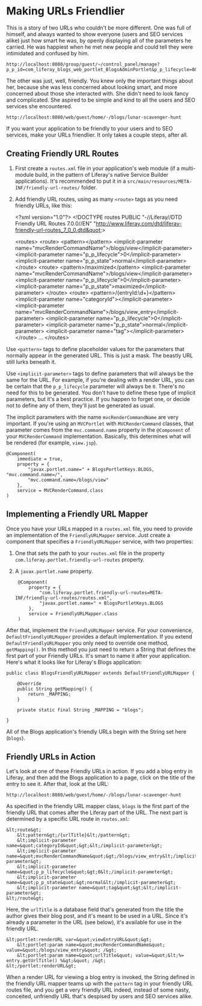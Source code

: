 # Making URLs Friendlier [](id=making-urls-friendlier)

This is a story of two URLs who couldn't be more different. One was full of
himself, and always wanted to show everyone (users and SEO services alike) just
how smart he was, by openly displaying all of the parameters he carried.  He was
happiest when he met new people and could tell they were intimidated and
confused by him.

    http://localhost:8080/group/guest/~/control_panel/manage?p_p_id=com_liferay_blogs_web_portlet_BlogsAdminPortlet&p_p_lifecycle=0&p_p_state=maximized&p_p_mode=view&_com_liferay_blogs_web_portlet_BlogsAdminPortlet_mvcRenderCommandName=%2Fblogs%2Fedit_entry&_com_liferay_blogs_web_portlet_BlogsAdminPortlet_redirect=http%3A%2F%2Flocalhost%3A8080%2Fgroup%2Fguest%2F~%2Fcontrol_panel%2Fmanage%3Fp_p_id%3Dcom_liferay_blogs_web_portlet_BlogsAdminPortlet%26p_p_lifecycle%3D0%26p_p_state%3Dmaximized%26p_p_mode%3Dview%26_com_liferay_blogs_web_portlet_BlogsAdminPortlet_mvcRenderCommandName%3D%252Fblogs%252Fview%26_com_liferay_blogs_web_portlet_BlogsAdminPortlet_orderBycol%3Dtitle%26_com_liferay_blogs_web_portlet_BlogsAdminPortlet_orderByType%3Dasc%26_com_liferay_blogs_web_portlet_BlogsAdminPortlet_entriesNavigation%3D%26_com_liferay_blogs_web_portlet_BlogsAdminPortlet_cur%3D1%26_com_liferay_blogs_web_portlet_BlogsAdminPortlet_delta%3D20&_com_liferay_blogs_web_portlet_BlogsAdminPortlet_entryId=30836

The other was just, well, friendly. You knew only the important things about
her, because she was less concerned about looking smart, and more concerned
about those she interacted with. She didn't need to look fancy and complicated.
She aspired to be simple and kind to all the users and SEO services she
encountered.

    http://localhost:8080/web/guest/home/-/blogs/lunar-scavenger-hunt

If you want your application to be friendly to your users and to SEO services,
make your URLs friendlier. It only takes a couple steps, after all.

## Creating Friendly URL Routes [](id=creating-friendly-url-routes)

1. First create a `routes.xml` file in your application's web module (if a
multi-module build, in the pattern of Liferay's native Service Builder
applications). It's recommended to put it in a
`src/main/resources/META-INF/friendly-url-routes/` folder.

2. Add friendly URL routes, using as many `<route>` tags as you need friendly
URLs, like this:

    &lt;?xml version=&quot;1.0&quot;?&gt;
    &lt;!DOCTYPE routes PUBLIC &quot;-//Liferay//DTD Friendly URL Routes 7.0.0//EN&quot; &quot;http://www.liferay.com/dtd/liferay-friendly-url-routes_7_0_0.dtd&quot;&gt;

    &lt;routes&gt;
        &lt;route&gt;
            &lt;pattern&gt;&lt;/pattern&gt;
            &lt;implicit-parameter name=&quot;mvcRenderCommandName&quot;&gt;/blogs/view&lt;/implicit-parameter&gt;
            &lt;implicit-parameter name=&quot;p_p_lifecycle&quot;&gt;0&lt;/implicit-parameter&gt;
            &lt;implicit-parameter name=&quot;p_p_state&quot;&gt;normal&lt;/implicit-parameter&gt;
        &lt;/route&gt;
        &lt;route&gt;
            &lt;pattern&gt;/maximized&lt;/pattern&gt;
            &lt;implicit-parameter name=&quot;mvcRenderCommandName&quot;&gt;/blogs/view&lt;/implicit-parameter&gt;
            &lt;implicit-parameter name=&quot;p_p_lifecycle&quot;&gt;0&lt;/implicit-parameter&gt;
            &lt;implicit-parameter name=&quot;p_p_state&quot;&gt;maximized&lt;/implicit-parameter&gt;
        &lt;/route&gt;
        &lt;route&gt;
            &lt;pattern&gt;/{entryId:\d+}&lt;/pattern&gt;
            &lt;implicit-parameter name=&quot;categoryId&quot;&gt;&lt;/implicit-parameter&gt;
            &lt;implicit-parameter name=&quot;mvcRenderCommandName&quot;&gt;/blogs/view_entry&lt;/implicit-parameter&gt;
            &lt;implicit-parameter name=&quot;p_p_lifecycle&quot;&gt;0&lt;/implicit-parameter&gt;
            &lt;implicit-parameter name=&quot;p_p_state&quot;&gt;normal&lt;/implicit-parameter&gt;
            &lt;implicit-parameter name=&quot;tag&quot;&gt;&lt;/implicit-parameter&gt;
        &lt;/route&gt;
        ...
    &lt;/routes&gt;

Use `<pattern>` tags to define placeholder values for the parameters that
normally appear in the generated URL. This is just a mask. The beastly URL still
lurks beneath it.

Use `<implicit-parameter>` tags to define parameters that will always be the
same for the URL. For example, if you're dealing with a render URL, you can be
certain that the `p_p_lifecycle` parameter will always be `0`. There's no need
for this to be generated. You don't have to define these type of implicit
parameters, but it's a best practice. If you happen to forget one, or decide not
to define any of them, they'll just be generated as usual.

The implicit parameters with the name `mvcRenderCommandName` are very
important. If you're using an `MVCPortlet` with `MVCRenderCommand` classes, that
parameter comes from the `mvc.command.name` property in the `@Component` of your
`MVCRenderCommand` implementation. Basically, this determines what will be
rendered (for example, `view.jsp`).

    @Component(
        immediate = true,
        property = {
            "javax.portlet.name=" + BlogsPortletKeys.BLOGS, "mvc.command.name=/",
            "mvc.command.name=/blogs/view"
        },
        service = MVCRenderCommand.class
    )

## Implementing a Friendly URL Mapper [](id=implementing-a-friendly-url-mapper)

Once you have your URLs mapped in a `routes.xml` file, you need to provide an
implementation of the `FriendlyURLMapper` service. Just create a component that
specifies a `FriendlyURLMapper` service, with two properties:

1. One that sets the path to your `routes.xml` file in the property
`com.liferay.portlet.friendly-url-routes` property.

2. A `javax.portlet.name` property.

        @Component(
            property = {
                "com.liferay.portlet.friendly-url-routes=META-INF/friendly-url-routes/routes.xml",
                "javax.portlet.name=" + BlogsPortletKeys.BLOGS
            },
            service = FriendlyURLMapper.class
        )

After that, implement the `FriendlyURLMapper` service. For your convenience,
`DefaultFriendlyURLMapper` provides a default implementation. If you extend
`DefaultFriendlyURLMapper` you only need to override one method,
`getMapping()`. In this method you just need to return a String that defines
the first part of your Friendly URLs. It's smart to name it after your
application. Here's what it looks like for Liferay's Blogs application:

    public class BlogsFriendlyURLMapper extends DefaultFriendlyURLMapper {

        @Override
        public String getMapping() {
            return _MAPPING;
        }

        private static final String _MAPPING = "blogs";

    }

All of the Blogs application's friendly URLs begin with the String set here
(`blogs`).

## Friendly URLs in Action [](id=friendly-urls-in-action)

Let's look at one of these Friendly URLs in action. If you add a blog entry in
Liferay, and then add the Blogs application to a page, click on the title of the
entry to see it. After that, look at the URL:

    http://localhost:8080/web/guest/home/-/blogs/lunar-scavenger-hunt

As specified in the friendly URL mapper class, `blogs` is the first part of the
friendly URL that comes after the Liferay part of the URL. The next part is
determined by a specific URL route in `routes.xml`:

	&lt;route&gt;
		&lt;pattern&gt;/{urlTitle}&lt;/pattern&gt;
		&lt;implicit-parameter name=&quot;categoryId&quot;&gt;&lt;/implicit-parameter&gt;
		&lt;implicit-parameter name=&quot;mvcRenderCommandName&quot;&gt;/blogs/view_entry&lt;/implicit-parameter&gt;
		&lt;implicit-parameter name=&quot;p_p_lifecycle&quot;&gt;0&lt;/implicit-parameter&gt;
		&lt;implicit-parameter name=&quot;p_p_state&quot;&gt;normal&lt;/implicit-parameter&gt;
		&lt;implicit-parameter name=&quot;tag&quot;&gt;&lt;/implicit-parameter&gt;
	&lt;/route&gt;

Here, the `urlTitle` is a database field that's generated from the title the
author gives their blog post, and it's meant to be used in a URL. Since it's
already a parameter in the URL (see below), it's available for use in the
friendly URL.

    &lt;portlet:renderURL var=&quot;viewEntryURL&quot;&gt;
        &lt;portlet:param name=&quot;mvcRenderCommandName&quot; value=&quot;/blogs/view_entry&quot; /&gt;
        &lt;portlet:param name=&quot;urlTitle&quot; value=&quot;&lt;%= entry.getUrlTitle() %&gt;&quot; /&gt;
    &lt;/portlet:renderURL&gt;

When a render URL for viewing a blog entry is invoked, the String defined in the
friendly URL mapper teams up with the `pattern` tag in your friendly URL routes
file, and you get a very friendly URL indeed, instead of some nasty, conceited,
unfriendly URL that's despised by users and SEO services alike.

